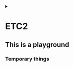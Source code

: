 <link rel="stylesheet" type="text/css" href="/css/header.css">
<link rel="stylesheet" type="text/css" href="/css/bootstrap/5.3.0-alpha1/bootstrap.css">
<div class="sticky-top bg-white pt-1 pb-2" id="header-div-max"></div>
<details id="display-none"><summary></summary>
  <script src="/js/header.js" defer="defer"></script>
  <script src="/js/table/numbering.js" defer="defer"></script>
  <script src="/js/bootstrap/5.3.0-alpha1/bootstrap.bundle.js" defer="defer"></script>
</details>

# ETC2

## This is a playground

### Temporary things

<!--
hosts 파일

linux: /etc/hosts
windows: C:\Windows\System32\drivers\etc\hosts
-->

<!--
argocd all sync disable

```
#! /bin/bash

NS_ENV="prd"
EXCEPTION_LIST="istio-system|virtual|config-map"
APPLICATION_LIST=`kubectl get applications.argoproj.io -n openshift-gitops --no-headers | awk '{print $1}' | egrep -v "${EXCEPTION_LIST}" | grep ${NS_ENV}`

# autosync disable
for app in $APPLICATION_LIST; do 
  echo " ### $app ### "
  kubectl patch applications $app --type=merge -p '{"spec":{"syncPolicy":{"automated":null}}}' -n openshift-gitops
  sleep 1
done
```
-->

<!--
argocd all sync enable

```
#! /bin/bash

NS_ENV="prd"
EXCEPTION_LIST="istio-system|virtual|config-map"
APPLICATION_LIST=`kubectl get applications.argoproj.io -n openshift-gitops --no-headers | awk '{print $1}' | egrep -v "${EXCEPTION_LIST}" | grep ${NS_ENV}`

# autosync disable
for app in $APPLICATION_LIST; do 
  echo " ### $app ### "
  kubectl patch applications $app --type=merge -p '{"spec":{"syncPolicy":{"automated":{"prune":true,"selfHeal":false}}}}' -n openshift-gitops
  sleep 3
done
```
-->

<!--
pod all down

```
#! /bin/bash

PROFILE="prd"

func_systemcode_appcode ()
{
  NAMESPACE="네임스페이스"
  DEPLOYMENTS=`kubectl get deployment -n ${NAMESPACE} --no-headers | awk '{print $1}'`

  for app in $DEPLOYMENTS; do
    echo " ### $app pod down ###"
    kubectl scale --replicas=0 deploy/$app -n $NAMESPACE
    sleep 1
  done
}

func_systemcode_appcode
```
-->

<!--
systemd service log path 로그 경로

```bash
[Service]
...
ExecStart=
StandardOutput=/LOG/system/system.log
StandardError=/LOG/system/err-system.log
...
```

일반 리눅스(strftime 을 사용하는)에서는 % 을 이용하여 날짜를 넣을 수 있다함
```bash
StandardOutput=/LOG/system/system-%Y-%m-%d_%H-%M-%S.log
StandardError=/LOG/system/err-system.log
```
-->

<!--
git diff 직전꺼 변경분 확인

# A(추가), M(수정), R(이름 바뀌며 새로 생성)
git diff --name-only --diff-filter=AMR ${브랜치 또는 HEAD}~1 ${브랜치 또는 HEAD} | tee modified
# D(삭제) or R(이름 바뀌며 제거)
git diff --name-only --diff-filter=D ${브랜치 또는 HEAD}~1 ${브랜치 또는 HEAD} | tee removed
git diff --name-only --diff-filter=R ${브랜치 또는 HEAD} ${브랜치 또는 HEAD}~1 | tee -a removed
-->

<!--
bash shell script var length / 변수 길이

${#변수명}
-->

<!--
bash shell script multiple var length / 다중 변수 길이

retval=$((${#변수명1}+${#변수명2}+${#변수명3}))
-->

<!--
bash shell script check directory / 디렉토리 확인

if [ ! -d 디렉토리명 ]; then
 mkdir 디렉토리명
fi
-->

<!--
tar empty

touch empty-file-list
tar -cT empty-file-list -f empty-files.tar
-->

<!--
bash shell script parameter count check / 파라미터 확인

if (($# < 1)); then
  echo "usage: $0 올바른 파라미터"
  exit 1
fi
-->

<!--
bash shell script string comparison / 문자열 비교

if [ "aa" == "bb" ]; then
  echo "correct!"
fi

if [ "aa" != "bb" ]; then
  echo "incorrect!"
fi
-->

<!--
kubernetes hpa remove all / 전체 제거

kubectl delete hpa --all
kubectl delete hpa -A
-->

<!--
dbc:oracle:thin:@(DESCRIPTION=(ADDRESS_LIST=(ADDRESS=(LOAD_BALANCE=OFF)(FAILOVER=ON)(PROTOCOL=TCP)(HOST=192.167.20.174)(PORT=1521))(ADDRESS=(PROTOCOL=TCP)(HOST=192.167.20.173)(PORT=1521)))(CONNECT_DATA=(SERVICE_NAME=ora9i)))</value>

# 해당 url에 RAC로 구성된 서버의 vip 2개와 각각의 포트 그리고 대표 service name을 입력한다 LOAD_BALANCE는 client 단에서 로드 밸런싱 여부를 뜻하고 FAILOVER의 경우 CTF기능을 사용할지 말지를 뜻한다
-->

<!--
jdbc:oracle:thin:@(DESCRIPTION=(ADDRESS_LIST=(LOAD_BALANCE=OFF)(FAILOVER=ON)(ADDRESS=(PROTOCOL=TCP)(HOST=192.167.20.174)(PORT=1521))(ADDRESS=(PROTOCOL=TCP)(HOST=192.167.20.173)(PORT=1521)))(CONNECT_DATA=(SERVICE_NAME=ora9i)(FAILOVER_MODE=(TYPE=SELECT)(METHOD=BASIC))(RETRIES=5)(DELAY=10)))</value>

# 앞의 jdbc.......................(CONNECT_DATA=(SERVICE_NAME=ora9i) 부분은 CTF 설정과 동일하다. 그러나 FAILOVER_MODE 뒤에 정의되는 부분이 TAF의 mode와 method, RETRIES, DELAY 를 설정하는 부분이다.(RETRIES와 DELAY는 굳이 설정할 필요는 없다) 해당 옵션의 동작은 앞을 참조하라
-->

<!--
gitlab default permission setting / 초기 권한 설정

프로젝트 생성 막기
 - 이동 : Admin - General - Visibility and access controls
 - Default project creation protection : Maintainers 로 변경
 - 그룹에 멤버 추가할땐 무조건 Reporter 로 권한 부여

 - 이동 : Admin - General - Account and limit
 - Default projects limit : 0 으로 설정

그룹 생성 막기
 - 이동 : Admin - General - Account and limit
 - User restrictions : 체크 해제

-->

<!--
nginx environment variable / nginx 환경변수 사용하기

envsubst 를 사용하여 시스템 환경 변수를 지정하여 반영할 수 있다.

envsubst '$환경변수명1 $환경변수명2' < /etc/nginx/nginx.conf.template > /etc/nginx/nginx.conf

nginx # 기동
-->

<!--
gitlab migration

sudo gitlab-backup create # 에러가 발생하면 로그중 정답이 있으니 볼 것, no space left 는 백업 파일 생성할 곳에 용량이 부족한 것으로 늘려줄것
# sudo gitlab-backup create STRATEGY=copy # 누군가 백업 중 데이터를 조작하고있으면 백업이 안되는데 이를 방지하기 위해 copy 하는 방식으로 전략을 바꿔주는것
ls /var/opt/gitlab/backups

(optional copy) /etc/gitlab/gitlab-secrets.json # 얘는 해줘야 기존 리파지토리를 수정할 수 있음 # 주의 얘를 바꾸는경우 secret 으로 만드는 모든 데이터를 복호화 할 수 없어 시크릿 정보들을 이용할 수 없음: ldap secret 경로: /var/opt/gitlab/gitlab-rails/shared/encrypted_settings/ldap.yaml.enc
(optional copy) /etc/gitlab/gitlab.rb

sudo cp 11493107454_2018_04_25_10.6.4-ce_gitlab_backup.tar /var/opt/gitlab/backups/
sudo chown git:git /var/opt/gitlab/backups/11493107454_2018_04_25_10.6.4-ce_gitlab_backup.tar
sudo gitlab-ctl stop puma
sudo gitlab-ctl stop sidekiq
# Verify
sudo gitlab-ctl status
sudo gitlab-backup restore BACKUP=11493107454_2018_04_25_10.6.4-ce
sudo gitlab-ctl restart
sudo gitlab-rake gitlab:check SANITIZE=true # wait for a minute
-->

<!--
argocd repository yaml 등록

```
apiVersion: v1
kind: Secret
metadata:
  annotations:
    managed-by: argocd.argoproj.io
  labels:
    argocd.argoproj.io/secret-type: repository
  name: repo명
  namespace: openshift-gitops
stringData:
  name: repo명
  password: gitlab 비밀번호
  project: default
  type: git
  url: https://gitlaburl.git
  username: gitlab ID
```
-->

<!--
argocd application yaml 등록

```
apiVersion: argoproj.io/v1alpha1
kind: Application
metadata:
  name: ${application name}
  namespace: ${namespace name}
spec:
  destination:
    (optional) namespace: ${target namespace name}
    server: https://kubernetes.default.svc
  project: default
  source:
    path: .
    repoURL: ${cd gitlab url}.git
    targetRevision: dev
  syncPolicy:
    automated:
      selfHeal: true
```
-->

<!--
kubectl 특정 값을 갖는 특정 secret 일괄 제거

```bash
#! /bin/bash

for secret in $(kubectl get secret -n kubernetes-gitops | awk '{print $1}'); do
  if [ "" != "$(kubectl get secret $secret -n kubernetes-gitops -o yaml | grep ${특정 secret 변수} | awk '{print $2}' | base64 -d | grep ${특정 secret 값})" ]; then
    kubectl delete secret $secret -n kubernetes-gitops
  fi
done
```
-->

<!--
spring boot 의 embedded tomcat 사용시 외부에서 context path 잡는법

export SERVER_SERVLET_CONTEXT_PATH=/context-path
java -jar file_name.jar

kunernetes deployment 에서는 아래와 같이 설정하면 됨
```yaml
  env:
    - name: SERVER_SERVLET_CONTEXT_PATH
      value: "/context-path"
```
-->

<!--
gitlab rest api user modification

curl -X PUT -H 'PRIVATE-TOKEN: ${token}' "https://gitlab.com/api/users/:id?can_create_group=false"
curl -X PUT -H 'PRIVATE-TOKEN: ${token}' "https://gitlab.com/api/users/:id?projects_limit=0"
-->

<!--
linux sub group 에 user 추가

usermod -aG ${user 를 추가할 sub groups by ,(comma)} ${추가할 user name}
id # check user info
-->

<!--
nginx host not found in upstream 문제

nginx 의 upstream 를 container 환경에서 사용시 발생되는 오류로 공유받음
 - resolver 를 사용하여 해결 가능하다고 공유받음
-->

<!--
jenkinsfile script 태그에서 변수 사용하기

```gradle
def accounts = [
  "sys-bz1": 11111
  , "sys-bz2": 22222
]

pipeline {
  stages {
    stage("stage 1") {
      environment {
        SYSTEM_CODE = "sys"
        BIZ_CODE = "bz1"
      }
      steps {
        script {
          sh '''
          podman build --build-arg ACCOUNT_ID=''' + accounts["${SYSTEM_CODE}-${BIZ_CODE}"] + ''' -t image-name:version ./
          '''
        }
      }
    }
  }
}
```
-->